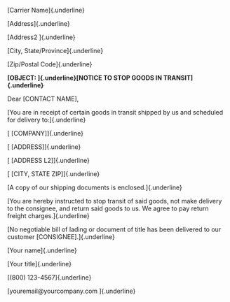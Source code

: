[Carrier Name]{.underline}

[Address]{.underline}

[Address2 ]{.underline}

[City, State/Province]{.underline}

[Zip/Postal Code]{.underline}

**[OBJECT: ]{.underline}[NOTICE TO STOP GOODS IN TRANSIT]{.underline}**

Dear \[CONTACT NAME\],

[You are in receipt of certain goods in transit shipped by us and
scheduled for delivery to:]{.underline}

[ \[COMPANY\]]{.underline}

[ \[ADDRESS\]]{.underline}

[ \[ADDRESS L2\]]{.underline}

[ \[CITY, STATE ZIP\]]{.underline}

[A copy of our shipping documents is enclosed.]{.underline}

[You are hereby instructed to stop transit of said goods, not make
delivery to the consignee, and return said goods to us. We agree to pay
return freight charges.]{.underline}

[No negotiable bill of lading or document of title has been delivered to
our customer \[CONSIGNEE\].]{.underline}

[Your name]{.underline}

[Your title]{.underline}

[(800) 123-4567]{.underline}

[youremail\@yourcompany.com ]{.underline}

